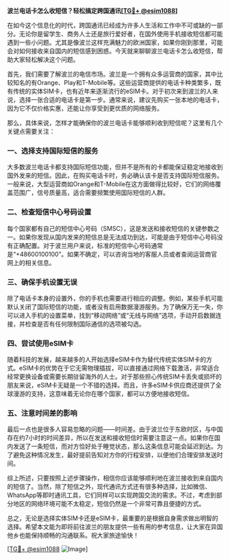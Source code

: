 **波兰电话卡怎么收短信？轻松搞定跨国通讯[[TG💪+ @esim1088](https://t.me/s/esim1088)]**

在如今这个信息化的时代，跨国通讯已经成为许多人生活和工作中不可或缺的一部分。无论你是留学生、商务人士还是旅行爱好者，在国外使用手机接收短信都可能遇到一些小问题。尤其是像波兰这样充满魅力的欧洲国家，如果你刚到那里，可能会对如何接收来自国内的短信感到困惑。今天就来聊聊波兰电话卡怎么收短信，帮助大家轻松解决这个问题。

首先，我们需要了解波兰的电信市场。波兰是一个拥有众多运营商的国家，其中比较知名的有Orange、Play和T-Mobile等。这些运营商提供的电话卡种类繁多，既有传统的实体SIM卡，也有近年来逐渐流行的eSIM卡。对于初次来到波兰的人来说，选择一张合适的电话卡是第一步。通常来说，建议先购买一张本地的电话卡，因为它不仅价格实惠，还能让你享受到更优质的网络服务。

那么，具体来说，怎样才能确保你的波兰电话卡能够顺利收到短信呢？这里有几个关键点需要关注：

### **一、选择支持国际短信的服务**
大多数波兰电话卡都支持国际短信功能，但并不是所有的卡都能保证稳定地接收到国外发来的短信。因此，在购买电话卡时，务必确认该卡是否支持国际短信服务。一般来说，大型运营商如Orange和T-Mobile在这方面做得比较好，它们的网络覆盖范围广，信号质量高，适合需要频繁使用国际短信的人群。

### **二、检查短信中心号码设置**
每个国家都有自己的短信中心号码（SMSC），这是发送和接收短信的关键参数之一。如果你发现从国内发来的短信总是无法成功到达，可能是由于短信中心号码没有正确配置。对于波兰用户来说，标准的短信中心号码通常是“+48600100100”。如果不确定，可以咨询当地的客服人员或者查阅运营商官网上的相关信息。

### **三、确保手机设置无误**
除了电话卡本身的设置外，你的手机也需要进行相应的调整。例如，某些手机可能默认关闭了国际短信的功能，或者没有启用数据漫游服务。为了确保万无一失，你可以进入手机的设置菜单，找到“移动网络”或“无线与网络”选项，手动开启数据连接，并检查是否有任何限制国际通信的选项被勾选。

### **四、尝试使用eSIM卡**
随着科技的发展，越来越多的人开始选择eSIM卡作为替代传统实体SIM卡的方式。eSIM卡的优势在于它无需物理插拔，可以直接通过网络下载激活，非常适合经常更换设备或需要长期驻留海外的人士。对于那些担心传统SIM卡丢失或损坏的朋友来说，eSIM卡无疑是一个不错的选择。而且，许多eSIM卡供应商还提供了全球漫游的支持，这意味着无论你在哪个国家，都可以方便地接收短信。

### **五、注意时间差的影响**
最后一点也是很多人容易忽略的问题——时间差。由于波兰位于东欧时区，与中国存在约7小时的时间差异，所以在发送和接收短信时需要注意这一点。如果你在国内发送了一条短信，而对方恰好处于睡觉状态，那么这条信息可能会延迟到达。为了避免这种情况发生，最好提前告知对方你的行程安排，以便他们合理安排发送时间。

综上所述，只要按照上述步骤操作，相信你应该能够顺利地在波兰接收到来自国内的短信了。当然，除了短信之外，现代通讯方式还有很多种选择，比如微信、WhatsApp等即时通讯工具，它们同样可以实现跨国交流的需求。不过，考虑到部分地区的网络环境可能不太稳定，短信仍然是一个非常可靠且便捷的方式。

总之，无论是选择实体SIM卡还是eSIM卡，最重要的是根据自身需求做出明智的选择。希望本文能为即将前往波兰的朋友提供一些有用的参考信息，让大家在异国他乡也能保持顺畅的沟通联系。祝大家旅途愉快！

[[TG💪+ @esim1088](https://t.me/s/esim1088) ![Image](https://i.postimg.cc/4NQfJmqS/Snipaste-2025-05-13-00-14-12.png)]